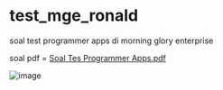 # test_mge_ronald

soal test programmer apps di morning glory enterprise

soal pdf = 
[Soal Tes Programmer Apps.pdf](https://github.com/RonwasHere/test_mge_ronald/files/11341551/Soal.Tes.Programmer.Apps.pdf)

![image](https://user-images.githubusercontent.com/97945445/234812486-e279d600-41cb-4b40-8adc-4b55c788f228.png)


